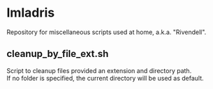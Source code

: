 # Imladris
Repository for miscellaneous scripts used at home, a.k.a. "Rivendell".

## cleanup_by_file_ext.sh
Script to cleanup files provided an extension and directory path.<br/>
If no folder is specified, the current directory will be used as default.

